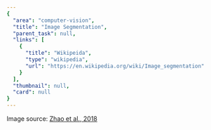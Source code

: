 ```yaml
---
{
  "area": "computer-vision",
  "title": "Image Segmentation",
  "parent_task": null,
  "links": [
    {
      "title": "Wikipeida",
      "type": "wikipedia",
      "url": "https://en.wikipedia.org/wiki/Image_segmentation"
    }
  ],
  "thumbnail": null,
  "card": null
}
---
```

Image source: [Zhao et al., 2018](https://arxiv.org/pdf/1612.01810.pdf)
